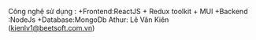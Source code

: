 Công nghệ sử dụng :
    +Frontend:ReactJS + Redux toolkit + MUI
    +Backend :NodeJs
    +Database:MongoDb 
Athur: Lê Văn Kiên (kienlv1@beetsoft.com.vn)    